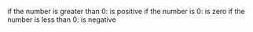 if the number is greater than 0: is positive
if the number is 0: is zero
if the number is less than 0: is negative
